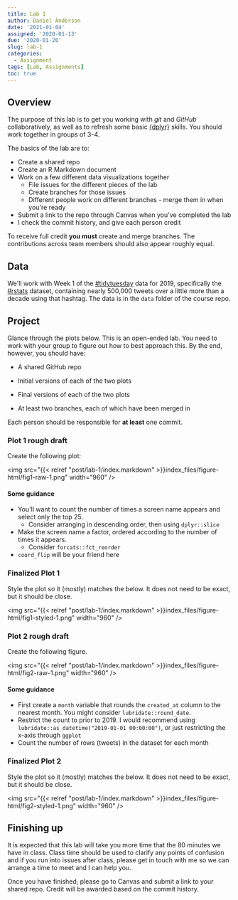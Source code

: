 ```yaml
---
title: Lab 1
author: Daniel Anderson
date: '2021-01-04'
assigned: '2020-01-13'
due: '2020-01-20'
slug: lab-1
categories:
  - Assignment
tags: [Lab, Assignments]
toc: true
---
```





## Overview
The purpose of this lab is to get you working with *git* and *GitHub*
collaboratively, as well as to refresh some basic 
[{dplyr}](https://dplyr.tidyverse.org) skills. You should
work together in groups of 3-4. 

The basics of the lab are to:

* Create a shared repo
* Create an R Markdown document
* Work on a few different data visualizations together
  + File issues for the different pieces of the lab
  + Create branches for those issues
  + Different people work on different branches - merge them in when you're ready
* Submit a link to the repo through Canvas when you've completed the lab
* I check the commit history, and give each person credit

To receive full credit **you must** create and merge branches. The contributions across team members should also appear roughly equal.

## Data
We'll work with Week 1 of the [#tidytuesday](https://twitter.com/search?q=%23tidytuesday&src=tyah)  data for 2019, specifically the [#rstats](https://twitter.com/search?q=%23rstats&src=typd) dataset, containing nearly 500,000 tweets over a little more than a decade using that hashtag. The data is in the `data` folder of the course repo.

## Project

Glance through the plots below. This is an open-ended lab. You need to work with your group to figure out how to best approach this. By the end, however, you should have:

* A shared GitHub repo

* Initial versions of each of the two plots

* Final versions of each of the two plots

* At least two branches, each of which have been merged in


Each person should be responsible for **at least** one commit. 




### Plot 1 rough draft
Create the following plot:

<img src="{{< relref "post/lab-1/index.markdown" >}}index_files/figure-html/fig1-raw-1.png" width="960" />

#### Some guidance

* You'll want to count the number of times a screen name appears and select
  only the top 25.
  + Consider arranging in descending order, then using `dplyr::slice`
* Make the screen name a factor, ordered according to the number of times
  it appears.
  + Consider `forcats::fct_reorder`
* `coord_flip` will be your friend here

### Finalized Plot 1
Style the plot so it (mostly) matches the below. It does not need to be exact, but it should be close.
  
<img src="{{< relref "post/lab-1/index.markdown" >}}index_files/figure-html/fig1-styled-1.png" width="960" />

### Plot 2 rough draft
Create the following figure. 

<img src="{{< relref "post/lab-1/index.markdown" >}}index_files/figure-html/fig2-raw-1.png" width="960" />

#### Some guidance

* First create a `month` variable that rounds the `created_at` column to 
  the nearest month. You might consider `lubridate::round_date`.
* Restrict the count to prior to 2019. I would recommend using 
  `lubridate::as_datetime("2019-01-01 00:00:00")`, or just restricting the x-axis
  through `ggplot`
* Count the number of rows (tweets) in the dataset for each month

### Finalized Plot 2
Style the plot so it (mostly) matches the below. It does not need to be exact, but it should be close.

<img src="{{< relref "post/lab-1/index.markdown" >}}index_files/figure-html/fig2-styled-1.png" width="960" />

## Finishing up
It is expected that this lab will take you more time that the 80 minutes we have in class. Class time should be used to clarify any points of confusion and if you run into issues after class, please get in touch with me so we can arrange a time to meet and I can help you.

Once you have finished, please go to Canvas and submit a link to your shared repo. Credit will be awarded based on the commit history.
